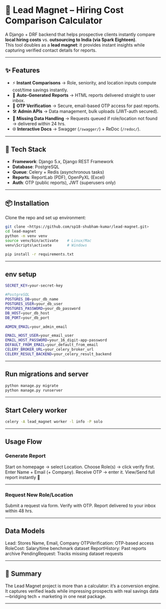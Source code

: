 # 🧲 Lead Magnet – Hiring Cost Comparison Calculator

A Django + DRF backend that helps prospective clients instantly compare **local hiring costs** vs. **outsourcing to India (via Spark Eighteen)**.  
This tool doubles as a **lead magnet**: it provides instant insights while capturing verified contact details for reports.

---

## ✨ Features

- ⚡ **Instant Comparisons** → Role, seniority, and location inputs compute cost/time savings instantly.  
- 📑 **Auto-Generated Reports** → HTML reports delivered straight to user inbox.  
- 🔑 **OTP Verification** → Secure, email-based OTP access for past reports.  
- 🛠 **Admin APIs** → Data management, bulk uploads (JWT-auth secured).  
- 📂 **Missing Data Handling** → Requests queued if role/location not found → delivered within 24 hrs.  
- 🌐 **Interactive Docs** → Swagger (`/swagger/`) + ReDoc (`/redoc/`).  

---

## 🚀 Tech Stack

- **Framework**: Django 5.x, Django REST Framework  
- **Database**: PostgreSQL  
- **Queue**: Celery + Redis (asynchronous tasks)  
- **Reports**: ReportLab (PDF), OpenPyXL (Excel)
- **Auth**: OTP (public reports), JWT (superusers only)  

---

## 📦 Installation

Clone the repo and set up environment:

```bash
git clone <https://github.com/sp18-shubham-kumar/lead-magnet.git>
cd lead-magnet
python -m venv venv
source venv/bin/activate    # Linux/Mac
venv\Scripts\activate       # Windows

pip install -r requirements.txt

```
---

## env setup
```bash
SECRET_KEY=your-secret-key

#PostgreSQL
POSTGRES_DB=your_db_name
POSTGRES_USER=your_db_user
POSTGRES_PASSWORD=your_db_password
DB_HOST=your_db_host
DB_PORT=your_db_port

ADMIN_EMAIL=your_admin_email

EMAIL_HOST_USER=your_email_user      
EMAIL_HOST_PASSWORD=your_16_digit-app-password      
DEFAULT_FROM_EMAIL=your_default_from_email
CELERY_BROKER_URL=your_celery_broker_url
CELERY_RESULT_BACKEND=your_celery_result_backend
```
---

## Run migrations and server
```bash
python manage.py migrate
python manage.py runserver
```
---

## Start Celery worker
```bash
celery -A lead_magnet worker -l info -P solo
```
---
## Usage Flow
### Generate Report
Start on homepage → select Location.
Choose Role(s) → click verify first.
Enter Name + Email (+ Company).
Receive OTP → enter it.
View/Send full report instantly 🎉

---

### Request New Role/Location
Submit a request via form.
Verify with OTP.
Report delivered to your inbox within 48 hrs.

---

## Data Models
Lead: Stores Name, Email, Company
OTPVerification: OTP-based access
RoleCost: Salary/time benchmark dataset
ReportHistory: Past reports archive
PendingRequest: Tracks missing dataset requests

---

## 🎯 Summary
The Lead Magnet project is more than a calculator: it’s a conversion engine. It captures verified leads while impressing prospects with real savings data—bridging tech + marketing in one neat package.

---


